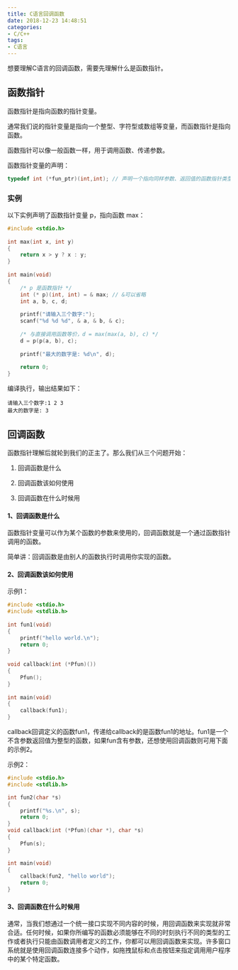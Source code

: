 ```yaml
---
title: C语言回调函数
date: 2018-12-23 14:48:51
categories: 
- C/C++
tags:
- C语言
---
```


想要理解C语言的回调函数，需要先理解什么是函数指针。

## 函数指针

函数指针是指向函数的指针变量。

通常我们说的指针变量是指向一个整型、字符型或数组等变量，而函数指针是指向函数。

函数指针可以像一般函数一样，用于调用函数、传递参数。

函数指针变量的声明：

```c
typedef int (*fun_ptr)(int,int); // 声明一个指向同样参数、返回值的函数指针类型
```

### 实例

以下实例声明了函数指针变量 p，指向函数 max：

```c
#include <stdio.h>
 
int max(int x, int y)
{
    return x > y ? x : y;
}
 
int main(void)
{
    /* p 是函数指针 */
    int (* p)(int, int) = & max; // &可以省略
    int a, b, c, d;
 
    printf("请输入三个数字:");
    scanf("%d %d %d", & a, & b, & c);
 
    /* 与直接调用函数等价，d = max(max(a, b), c) */
    d = p(p(a, b), c); 
 
    printf("最大的数字是: %d\n", d);
 
    return 0;
}
```

编译执行，输出结果如下：

```
请输入三个数字:1 2 3
最大的数字是: 3
```

## 回调函数

函数指针理解后就轮到我们的正主了。那么我们从三个问题开始：

1. 回调函数是什么

2. 回调函数该如何使用

3. 回调函数在什么时候用

#### 1、回调函数是什么

函数指针变量可以作为某个函数的参数来使用的，回调函数就是一个通过函数指针调用的函数。

简单讲：回调函数是由别人的函数执行时调用你实现的函数。

#### 2、回调函数该如何使用

示例1：

```c
#include <stdio.h>  
#include <stdlib.h>  
  
int fun1(void)  
{  
    printf("hello world.\n");  
    return 0;  
}  
  
void callback(int (*Pfun)())  
{  
    Pfun();  
}  
  
int main(void)  
{  
    callback(fun1);  
}
```

callback回调定义的函数fun1，传递给callback的是函数fun1的地址。fun1是一个不含参数返回值为整型的函数，如果fun含有参数，还想使用回调函数则可用下面的示例2。

示例2：

```c
#include <stdio.h>
#include <stdlib.h>

int fun2(char *s)
{
	printf("%s.\n", s);
	return 0;
}
void callback(int (*Pfun)(char *), char *s)
{
	Pfun(s);
}

int main(void)
{
	callback(fun2, "hello world");
	return 0;
}
```

#### 3、回调函数在什么时候用

通常，当我们想通过一个统一接口实现不同内容的时候，用回调函数来实现就非常合适。任何时候，如果你所编写的函数必须能够在不同的时刻执行不同的类型的工作或者执行只能由函数调用者定义的工作，你都可以用回调函数来实现。许多窗口系统就是使用回调函数连接多个动作，如拖拽鼠标和点击按钮来指定调用用户程序中的某个特定函数。